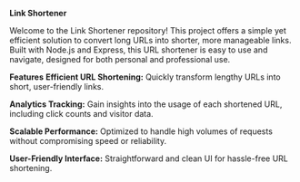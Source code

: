 **Link Shortener**


Welcome to the Link Shortener repository! This project offers a simple yet efficient solution to convert long URLs into shorter, more manageable links. Built with Node.js and Express, this URL shortener is easy to use and navigate, designed for both personal and professional use.

**Features**
**Efficient URL Shortening:** Quickly transform lengthy URLs into short, user-friendly links.


**Analytics Tracking:** Gain insights into the usage of each shortened URL, including click counts and visitor data.


**Scalable Performance:** Optimized to handle high volumes of requests without compromising speed or reliability.


**User-Friendly Interface:** Straightforward and clean UI for hassle-free URL shortening.
